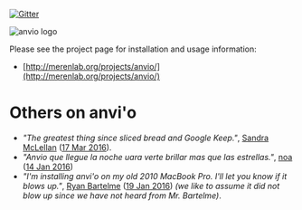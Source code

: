 [![Gitter](https://badges.gitter.im/meren/anvio.svg)](https://gitter.im/meren/anvio?utm_source=badge&utm_medium=badge&utm_campaign=pr-badge)

![anvio logo](http://merenlab.org/images/anvio-logo.png)

Please see the project page for installation and usage information: 

* [http://merenlab.org/projects/anvio/](http://merenlab.org/projects/anvio/)

# Others on anvi'o

* _"The greatest thing since sliced bread and Google Keep."_, [Sandra McLellan](http://home.freshwater.uwm.edu/mclellanlab/) ([17 Mar 2016](https://twitter.com/sandralmclellan/status/710520121282793473)).
* _"Anvio que llegue la noche uara verte brillar mas que las estrellas."_, [noa](https://twitter.com/gironaespnoa4) ([14 Jan 2016](https://twitter.com/gironaespnoa4/status/687702610221101056))
* _"I'm installing anvi'o on my old 2010 MacBook Pro. I'll let you know if it blows up."_, [Ryan Bartelme](https://twitter.com/microbialbart) ([19 Jan 2016](https://twitter.com/MicrobialBart/status/689540524714409984)) _(we like to assume it did not blow up since we have not heard from Mr. Bartelme)_.
